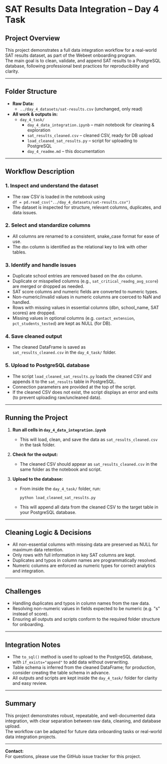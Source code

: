 # SAT Results Data Integration – Day 4 Task

## Project Overview

This project demonstrates a full data integration workflow for a real-world SAT results dataset, as part of the Webeet onboarding program.  
The main goal is to clean, validate, and append SAT results to a PostgreSQL database, following professional best practices for reproducibility and clarity.

---

## Folder Structure

- **Raw Data:**  
  - `../day_4_datasets/sat-results.csv` (unchanged, only read)
- **All work & outputs in:**  
  - `day_4_task/`
    - `day_4_data_integration.ipynb` – main notebook for cleaning & exploration
    - `sat_results_cleaned.csv` – cleaned CSV, ready for DB upload
    - `load_cleaned_sat_results.py` – script for uploading to PostgreSQL
    - `day_4_readme.md` – this documentation

---

## Workflow Description

### 1. **Inspect and understand the dataset**
- The raw CSV is loaded in the notebook using  
  `df = pd.read_csv("../day_4_datasets/sat-results.csv")`
- The dataset is inspected for structure, relevant columns, duplicates, and data issues.

### 2. **Select and standardize columns**
- All columns are renamed to a consistent, snake_case format for ease of use.
- The `dbn` column is identified as the relational key to link with other tables.

### 3. **Identify and handle issues**
- Duplicate school entries are removed based on the `dbn` column.
- Duplicate or misspelled columns (e.g., `sat_critical_readng_avg_score`) are merged or dropped as needed.
- SAT score columns and numeric fields are converted to numeric types.
- Non-numeric/invalid values in numeric columns are coerced to NaN and handled.
- Rows with missing values in essential columns (dbn, school_name, SAT scores) are dropped.
- Missing values in optional columns (e.g. `contact_extension`, `pct_students_tested`) are kept as NULL (for DB).

### 4. **Save cleaned output**
- The cleaned DataFrame is saved as  
  `sat_results_cleaned.csv` in the `day_4_task/` folder.

### 5. **Upload to PostgreSQL database**
- The script `load_cleaned_sat_results.py` loads the cleaned CSV and appends it to the `sat_results` table in PostgreSQL.
- Connection parameters are provided at the top of the script.
- If the cleaned CSV does not exist, the script displays an error and exits (to prevent uploading raw/uncleaned data).

---

## Running the Project

1. **Run all cells in `day_4_data_integration.ipynb`**  
   - This will load, clean, and save the data as `sat_results_cleaned.csv` in the task folder.

2. **Check for the output:**  
   - The cleaned CSV should appear as `sat_results_cleaned.csv` in the same folder as the notebook and script.

3. **Upload to the database:**  
   - From inside the `day_4_task/` folder, run:  
     ```
     python load_cleaned_sat_results.py
     ```
   - This will append all data from the cleaned CSV to the target table in your PostgreSQL database.

---

## Cleaning Logic & Decisions

- All non-essential columns with missing data are preserved as NULL for maximum data retention.
- Only rows with full information in key SAT columns are kept.
- Duplicates and typos in column names are programmatically resolved.
- Numeric columns are enforced as numeric types for correct analytics and integration.

---

## Challenges

- Handling duplicates and typos in column names from the raw data.
- Resolving non-numeric values in fields expected to be numeric (e.g. "s" instead of score).
- Ensuring all outputs and scripts conform to the required folder structure for onboarding.

---

## Integration Notes

- The `to_sql()` method is used to upload to the PostgreSQL database, with `if_exists="append"` to add data without overwriting.
- Table schema is inferred from the cleaned DataFrame; for production, consider creating the table schema in advance.
- All outputs and scripts are kept inside the `day_4_task/` folder for clarity and easy review.

---

## Summary

This project demonstrates robust, repeatable, and well-documented data integration, with clear separation between raw data, cleaning, and database upload.  
The workflow can be adapted for future data onboarding tasks or real-world data integration projects.

---

**Contact:**  
For questions, please use the GitHub issue tracker for this project.